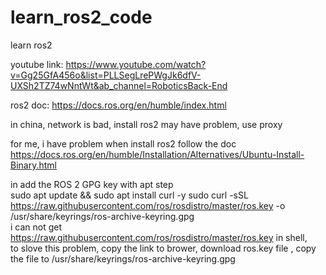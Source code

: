 # learn_ros2_code
learn ros2

youtube link: https://www.youtube.com/watch?v=Gg25GfA456o&list=PLLSegLrePWgJk6dfV-UXSh2TZ74wNntWt&ab_channel=RoboticsBack-End  

ros2 doc: https://docs.ros.org/en/humble/index.html  

in china, network is bad, install ros2 may have problem, use proxy  

for me, i have problem when install ros2 follow the doc https://docs.ros.org/en/humble/Installation/Alternatives/Ubuntu-Install-Binary.html

in add the ROS 2 GPG key with apt step   
  sudo apt update && sudo apt install curl -y
  sudo curl -sSL https://raw.githubusercontent.com/ros/rosdistro/master/ros.key -o /usr/share/keyrings/ros-archive-keyring.gpg  
i can not get https://raw.githubusercontent.com/ros/rosdistro/master/ros.key in shell,   
to slove this problem, copy the link to brower, download ros.key file , copy the file to /usr/share/keyrings/ros-archive-keyring.gpg
